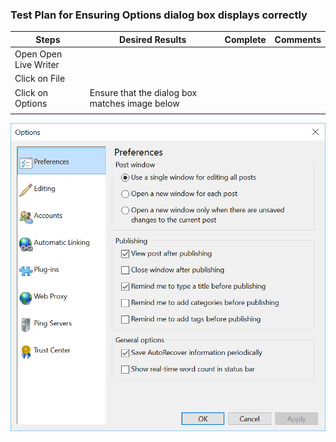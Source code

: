 ### Test Plan for Ensuring Options dialog box displays correctly
Steps                  | Desired Results                | Complete | Comments
--------------------------|--------------------------------------------|----------| --------
Open Open Live Writer  |  |  |
Click on File | | | 
Click on Options | Ensure that the dialog box matches image below  | |
| | | 

![Options Dialog Box](images/optionsDialogBox.png)

